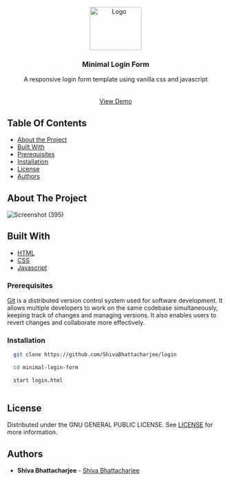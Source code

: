 <p align="center">
  <a href="https://github.com/ShivaBhattacharjee/AnimeTrix">
    <img src="https://user-images.githubusercontent.com/95211406/227517368-8f68c2b7-8c3c-4849-a12a-ff27f23537e3.gif" alt="Logo" width="120px" height="100px">
  </a>
<br/>


  
  <h3 align="center">Minimal Login Form</h3>

  <p align="center">
    A responsive login form template using vanilla css and javascript
    <br/>
    <br/>
    <br/>
    <a href="https://shivabhattacharjee.github.io/minimal-login-form/login.html">View Demo</a>
  </p>
</p>



## Table Of Contents

* [About the Project](#about-the-project)
* [Built With](#built-with)
* [Prerequisites](#prerequisites)
* [Installation](#installation)
* [License](#license)
* [Authors](#authors)

## About The Project

![Screenshot (395)](https://user-images.githubusercontent.com/95211406/227514942-24406878-39a1-46ab-a137-02c77d0849ac.png)

 


## Built With


* [HTML](https://www.w3schools.com/html/#gsc.tab=0)
* [CSS](https://developer.mozilla.org/en-US/docs/Web/CSS)
* [Javascript](https://www.w3schools.com/js/js_intro.asp)



### Prerequisites

<a href="https://git-scm.com/downloads" >Git</a> is a distributed version control system used for software development. It allows multiple developers to work on the same codebase simultaneously, keeping track of changes and managing versions. It also enables users to revert changes and collaborate more effectively.



### Installation
```sh
  git clone https://github.com/ShivaBhattacharjee/login
  
  cd minimal-login-form
  
  start login.html
  
```

## License

Distributed under the GNU GENERAL PUBLIC LICENSE. See [LICENSE](https://github.com/ShivaBhattacharjee/minimal-login-form/blob/main/LICENSE) for more information.

## Authors

* **Shiva Bhattacharjee** - [Shiva Bhattacharjee](https://github.com/ShivaBhattacharjee) 





